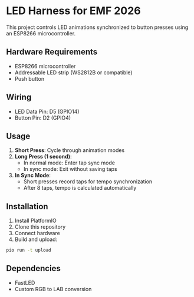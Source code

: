 # LED Harness for EMF 2026

This project controls LED animations synchronized to button presses using an ESP8266 microcontroller.

## Hardware Requirements
- ESP8266 microcontroller
- Addressable LED strip (WS2812B or compatible)
- Push button

## Wiring
- LED Data Pin: D5 (GPIO14)
- Button Pin: D2 (GPIO4)

## Usage
1. **Short Press**: Cycle through animation modes
2. **Long Press (1 second)**:
   - In normal mode: Enter tap sync mode
   - In sync mode: Exit without saving taps
3. **In Sync Mode**:
   - Short presses record taps for tempo synchronization
   - After 8 taps, tempo is calculated automatically

## Installation
1. Install PlatformIO
2. Clone this repository
3. Connect hardware
4. Build and upload:

```bash
pio run -t upload
```

## Dependencies
- FastLED
- Custom RGB to LAB conversion
